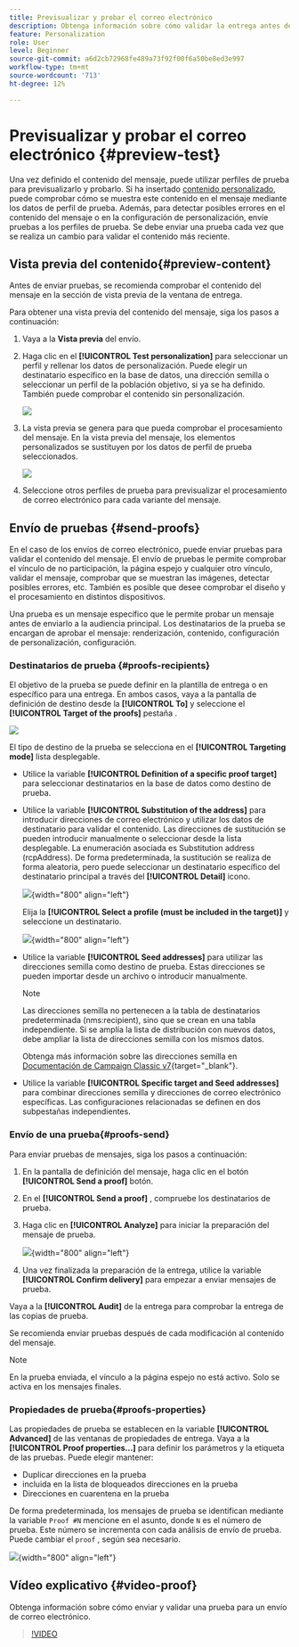 ```yaml
---
title: Previsualizar y probar el correo electrónico
description: Obtenga información sobre cómo validar la entrega antes de enviarlo
feature: Personalization
role: User
level: Beginner
source-git-commit: a6d2cb72968fe489a73f92f00f6a50be8ed3e997
workflow-type: tm+mt
source-wordcount: '713'
ht-degree: 12%

---
```


# Previsualizar y probar el correo electrónico {#preview-test}

Una vez definido el contenido del mensaje, puede utilizar perfiles de prueba para previsualizarlo y probarlo. Si ha insertado [contenido personalizado](personalize.md), puede comprobar cómo se muestra este contenido en el mensaje mediante los datos de perfil de prueba. Además, para detectar posibles errores en el contenido del mensaje o en la configuración de personalización, envíe pruebas a los perfiles de prueba. Se debe enviar una prueba cada vez que se realiza un cambio para validar el contenido más reciente.

## Vista previa del contenido{#preview-content}

Antes de enviar pruebas, se recomienda comprobar el contenido del mensaje en la sección de vista previa de la ventana de entrega.

Para obtener una vista previa del contenido del mensaje, siga los pasos a continuación:

1. Vaya a la **Vista previa** del envío.
1. Haga clic en el **[!UICONTROL Test personalization]** para seleccionar un perfil y rellenar los datos de personalización. Puede elegir un destinatario específico en la base de datos, una dirección semilla o seleccionar un perfil de la población objetivo, si ya se ha definido. También puede comprobar el contenido sin personalización.

   ![](assets/test-personalization.png)

1. La vista previa se genera para que pueda comprobar el procesamiento del mensaje. En la vista previa del mensaje, los elementos personalizados se sustituyen por los datos de perfil de prueba seleccionados.

   ![](assets/test-personalization-with-a-recipient.png)

1. Seleccione otros perfiles de prueba para previsualizar el procesamiento de correo electrónico para cada variante del mensaje.

## Envío de pruebas {#send-proofs}

En el caso de los envíos de correo electrónico, puede enviar pruebas para validar el contenido del mensaje. El envío de pruebas le permite comprobar el vínculo de no participación, la página espejo y cualquier otro vínculo, validar el mensaje, comprobar que se muestran las imágenes, detectar posibles errores, etc. También es posible que desee comprobar el diseño y el procesamiento en distintos dispositivos.

Una prueba es un mensaje específico que le permite probar un mensaje antes de enviarlo a la audiencia principal. Los destinatarios de la prueba se encargan de aprobar el mensaje: renderización, contenido, configuración de personalización, configuración.

### Destinatarios de prueba {#proofs-recipients}

El objetivo de la prueba se puede definir en la plantilla de entrega o en específico para una entrega. En ambos casos, vaya a la pantalla de definición de destino desde la **[!UICONTROL To]** y seleccione el **[!UICONTROL Target of the proofs]** pestaña .

![](assets/target-of-proofs.png)

El tipo de destino de la prueba se selecciona en el **[!UICONTROL Targeting mode]** lista desplegable.

* Utilice la variable **[!UICONTROL Definition of a specific proof target]** para seleccionar destinatarios en la base de datos como destino de prueba.
* Utilice la variable **[!UICONTROL Substitution of the address]** para introducir direcciones de correo electrónico y utilizar los datos de destinatario para validar el contenido. Las direcciones de sustitución se pueden introducir manualmente o seleccionar desde la lista desplegable. La enumeración asociada es Substitution address (rcpAddress).
De forma predeterminada, la sustitución se realiza de forma aleatoria, pero puede seleccionar un destinatario específico del destinatario principal a través del  **[!UICONTROL Detail]** icono.

   ![](assets/target-of-proofs-substitution-details.png){width="800" align="left"}

   Elija la **[!UICONTROL Select a profile (must be included in the target)]** y seleccione un destinatario.

   ![](assets/target-of-proofs-substitution.png){width="800" align="left"}


* Utilice la variable **[!UICONTROL Seed addresses]**  para utilizar las direcciones semilla como destino de prueba. Estas direcciones se pueden importar desde un archivo o introducir manualmente.

   >[!NOTE]
   >
   >Las direcciones semilla no pertenecen a la tabla de destinatarios predeterminada (nms:recipient), sino que se crean en una tabla independiente. Si se amplía la lista de distribución con nuevos datos, debe ampliar la lista de direcciones semilla con los mismos datos.

   Obtenga más información sobre las direcciones semilla en [Documentación de Campaign Classic v7](https://experienceleague.adobe.com/docs/campaign-classic/using/sending-messages/using-seed-addresses/about-seed-addresses.html){target="_blank"}.

* Utilice la variable **[!UICONTROL Specific target and Seed addresses]** para combinar direcciones semilla y direcciones de correo electrónico específicas. Las configuraciones relacionadas se definen en dos subpestañas independientes.

### Envío de una prueba{#proofs-send}

Para enviar pruebas de mensajes, siga los pasos a continuación:

1. En la pantalla de definición del mensaje, haga clic en el botón **[!UICONTROL Send a proof]** botón.
1. En el **[!UICONTROL Send a proof]** , compruebe los destinatarios de prueba.
1. Haga clic en **[!UICONTROL Analyze]** para iniciar la preparación del mensaje de prueba.

   ![](assets/send-proof-analyze.png){width="800" align="left"}

1. Una vez finalizada la preparación de la entrega, utilice la variable **[!UICONTROL Confirm delivery]** para empezar a enviar mensajes de prueba.

Vaya a la **[!UICONTROL Audit]** de la entrega para comprobar la entrega de las copias de prueba.

Se recomienda enviar pruebas después de cada modificación al contenido del mensaje.

>[!NOTE]
>
>En la prueba enviada, el vínculo a la página espejo no está activo. Solo se activa en los mensajes finales.

### Propiedades de prueba{#proofs-properties}

Las propiedades de prueba se establecen en la variable **[!UICONTROL Advanced]** de las ventanas de propiedades de entrega. Vaya a la **[!UICONTROL Proof properties...]** para definir los parámetros y la etiqueta de las pruebas. Puede elegir mantener:

* Duplicar direcciones en la prueba
* incluida en la lista de bloqueados direcciones  en la prueba
* Direcciones en cuarentena en la prueba

De forma predeterminada, los mensajes de prueba se identifican mediante la variable `Proof #N` mencione en el asunto, donde `N` es el número de prueba. Este número se incrementa con cada análisis de envío de prueba. Puede cambiar el `proof` , según sea necesario.

![](assets/proof-parameters.png){width="800" align="left"}


## Vídeo explicativo {#video-proof}

Obtenga información sobre cómo enviar y validar una prueba para un envío de correo electrónico.

>[!VIDEO](https://video.tv.adobe.com/v/333404)
